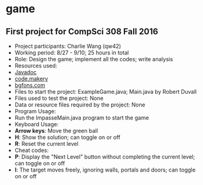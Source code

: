 game
====

First project for CompSci 308 Fall 2016
----

* Project participants: Charlie Wang (qw42)
* Working period: 8/27 - 9/10; 25 hours in total
* Role: Design the game; implement all the codes; write analysis
* Resources used: 
 * [Javadoc](http://docs.oracle.com/javafx/2/text/jfxpub-text.htm)
 * [code.makery](http://code.makery.ch/blog/javafx-dialogs-official/)
 * [bgfons.com](http://bgfons.com/upload/light_texture2291.jpg)
* Files to start the project: ExampleGame.java; Main.java by Robert Duvall
* Files used to test the project: None
* Data or resource files required by the project: None
* Program Usage:
 * Run the ImpasseMain.java program to start the game 
 * Keyboard Usage:
  * **Arrow keys**: Move the green ball
  * **H**: Show the solution; can toggle on or off
  * **R**: Reset the current level
 * Cheat codes:
  * **P**: Display the "Next Level" button without completing the current level; can toggle on or off
  * **I**: The target moves freely, ignoring walls, portals and doors; can toggle on or off